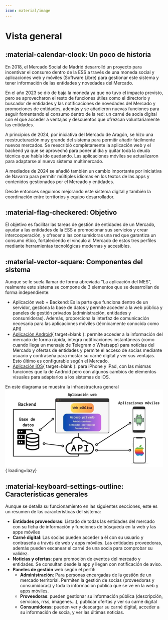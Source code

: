 ```yaml
---
icon: material/image
---
```


# Vista general

## :material-calendar-clock: Un poco de historia

En 2018, el Mercado Social de Madrid desarrolló un proyecto para incentivar el consumo dentro de la
ESS a través de una moneda social y aplicaciones web y móviles (Software Libre) para gestionar este sistema y tener
información de las entidades y novedades del Mercado. 

En el año 2023 se dió de baja la moneda ya que no tuvo el impacto previsto, pero se aprovecharon el resto de funciones útiles
como el directorio y buscador de entidades y las notificaciones de novedades del Mercado y promociones de entidades, además
y se añadieron nuevas funciones para seguir fomentando el consumo dentro de la red: un carné de socia digital con el que
acceder a ventajas y descuentos que ofrezcan voluntariamente las entidades.

A principios de 2024, por iniciativa del Mercado de Aragón, se hizo una reestructuración muy grande del sistema para 
permitir añadir fácilmente nuevos mercados. Se reescribió completamente la aplicación web y el backend ya que se 
aprovechó para poner al día y quitar toda la deuda técnica que había ido quedando. Las aplicaciones móviles se actualizaron
para adaptarse al nuevo sistema multimercado.

A mediados de 2024 se añadió también un cambio importante por iniciativa de Navarra para permitir múltiples idiomas
en los textos de las apps y contenidos gestionados por el Mercado y entidades.

Desde entonces seguimos mejorando este sistema digital y también la coordinación entre territorios y equipo desarrollador.


## :material-flag-checkered: Objetivo 

El objetivo es facilitar las tareas de gestión de entidades de un Mercado, ayudar a las entidades de la ESS a promocionar sus servicios
y crear intercooperación, y ofrecer a las consumidoras una red que garantiza un consumo ético, fortaleciendo el vínculo 
al Mercado de estos tres perfiles mediante herramientas tecnológicas modernas y accesibles.


## :material-vector-square: Componentes del sistema

Aunque se le suela llamar de forma abreviada "La aplicación del MES", realmente este sistema se compone de 3 elementos
que se desarrollan de forma independiente:

- Aplicación web + Backend: Es la parte que funciona dentro de un servidor, gestiona la base de datos y permite acceder
a la web pública y paneles de gestión privados (administración, entidades y consumidoras). Además, proporciona la interfaz
de comunicación necesaria para las aplicaciones móviles (técnicamente conocida como API)
- [Aplicación Android](https://play.google.com/store/apps/details?id=net.mercadosocial.moneda){ target=blank }: 
permite acceder a la información del mercado de forma rápida, integra notificaciones instantáneas
(como cuando llega un mensaje de Telegram o Whatsapp) para noticias del Mercado y ofertas de entidades y permite el acceso
de socias mediante usuario y contraseña para mostar su carné digital y ver sus ventajas. Esto último es configurable según 
el Mercado.
- [Aplicación iOS](https://apps.apple.com/es/app/mercado-social/id1458549528?itsct=apps_box_badge&itscg=30200){ target=blank }: 
para iPhone y iPad, con las mismas funciones que la de Android pero con algunos cambios de elementos visuales
para adaptarlos a los sistemas de iOS.

En este diagrama se muestra la infraestructura general
![Infraestructura de la app del MES](../assets/infraestructura-app-mes.jpg){ loading=lazy} 

## :material-keyboard-settings-outline: Características generales

Aunque se detalla su funcionamiento en las siguientes secciones, este es un resumen de las características del sistema:

- **Entidades proveedoras**: Listado de todas las entidades del mercado con su ficha de información y funciones de búsqueda 
en la web y las apps móviles
- **Carné digital**: Las socias pueden acceder a él con su usuario y contraseña a través de web y apps móviles. Las entidades
proveedoras, además pueden escanear el carné de una socia para comprobar su validez.
- **Noticias y ofertas**: para promoción de eventos del mercado y entidades. Se consultan desde la app y llegan con notificación de aviso.
- **Paneles de gestión** web según el perfil:
    - **Administración**: Para personas encargadas de la gestión de un mercado territorial. Permiten la gestión de socias
    (proveedoras y consumidoras) y toda la información pública que se ve en la web y apps móviles.
    - **Proveedoras**: pueden gestionar su información pública (descripción, servicios, rrss, imágenes...), publicar ofertas y 
    ver su carné digital
    - **Consumidoras**: pueden ver y descargar su carné digital, acceder a su información de socia, y ver las últimas noticias.

